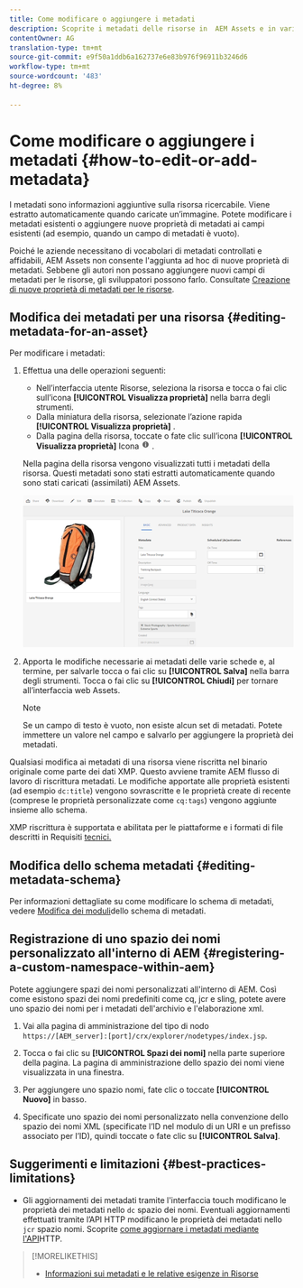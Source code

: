 ```yaml
---
title: Come modificare o aggiungere i metadati
description: Scoprite i metadati delle risorse in  AEM Assets e in vari modi in cui potete modificare i metadati delle risorse.
contentOwner: AG
translation-type: tm+mt
source-git-commit: e9f50a1ddb6a162737e6e83b976f96911b3246d6
workflow-type: tm+mt
source-wordcount: '483'
ht-degree: 8%

---
```



# Come modificare o aggiungere i metadati {#how-to-edit-or-add-metadata}

I metadati sono informazioni aggiuntive sulla risorsa ricercabile. Viene estratto automaticamente quando caricate un’immagine. Potete modificare i metadati esistenti o aggiungere nuove proprietà di metadati ai campi esistenti (ad esempio, quando un campo di metadati è vuoto).

Poiché le aziende necessitano di vocabolari di metadati controllati e affidabili,  AEM Assets non consente l&#39;aggiunta ad hoc di nuove proprietà di metadati. Sebbene gli autori non possano aggiungere nuovi campi di metadati per le risorse, gli sviluppatori possono farlo. Consultate [Creazione di nuove proprietà di metadati per le risorse](meta-edit.md#editing-metadata-schema).

## Modifica dei metadati per una risorsa {#editing-metadata-for-an-asset}

Per modificare i metadati:

1. Effettua una delle operazioni seguenti:

   * Nell’interfaccia utente Risorse, seleziona la risorsa e tocca o fai clic sull’icona **[!UICONTROL Visualizza proprietà]** nella barra degli strumenti.
   * Dalla miniatura della risorsa, selezionate l’azione rapida **[!UICONTROL Visualizza proprietà]** .
   * Dalla pagina della risorsa, toccate o fate clic sull’icona **[!UICONTROL Visualizza proprietà]** Icona ![info dalla barra degli strumenti](assets/do-not-localize/info_icon.png) .

   Nella pagina della risorsa vengono visualizzati tutti i metadati della risorsa. Questi metadati sono stati estratti automaticamente quando sono stati caricati (assimilati)  AEM Assets.

   ![chlimage_1-169](assets/chlimage_1-169.png)

1. Apporta le modifiche necessarie ai metadati delle varie schede e, al termine, per salvarle tocca o fai clic su **[!UICONTROL Salva]** nella barra degli strumenti. Tocca o fai clic su **[!UICONTROL Chiudi]** per tornare all’interfaccia web Assets.

   >[!NOTE]
   >
   >Se un campo di testo è vuoto, non esiste alcun set di metadati. Potete immettere un valore nel campo e salvarlo per aggiungere la proprietà dei metadati.

Qualsiasi modifica ai metadati di una risorsa viene riscritta nel binario originale come parte dei dati XMP. Questo avviene tramite AEM flusso di lavoro di riscrittura metadati. Le modifiche apportate alle proprietà esistenti (ad esempio `dc:title`) vengono sovrascritte e le proprietà create di recente (comprese le proprietà personalizzate come `cq:tags`) vengono aggiunte insieme allo schema.

XMP riscrittura è supportata e abilitata per le piattaforme e i formati di file descritti in Requisiti [tecnici.](/help/sites-deploying/technical-requirements.md)

## Modifica dello schema metadati {#editing-metadata-schema}

Per informazioni dettagliate su come modificare lo schema di metadati, vedere [Modifica dei moduli](metadata-schemas.md#editing-metadata-schema-forms)dello schema di metadati.

## Registrazione di uno spazio dei nomi personalizzato all&#39;interno di AEM {#registering-a-custom-namespace-within-aem}

Potete aggiungere spazi dei nomi personalizzati all&#39;interno di AEM. Così come esistono spazi dei nomi predefiniti come cq, jcr e sling, potete avere uno spazio dei nomi per i metadati dell&#39;archivio e l&#39;elaborazione xml.

1. Vai alla pagina di amministrazione del tipo di nodo `https://[AEM_server]:[port]/crx/explorer/nodetypes/index.jsp`.
1. Tocca o fai clic su **[!UICONTROL Spazi dei nomi]** nella parte superiore della pagina. La pagina di amministrazione dello spazio dei nomi viene visualizzata in una finestra.

1. Per aggiungere uno spazio nomi, fate clic o toccate **[!UICONTROL Nuovo]** in basso.
1. Specificate uno spazio dei nomi personalizzato nella convenzione dello spazio dei nomi XML (specificate l’ID nel modulo di un URI e un prefisso associato per l’ID), quindi toccate o fate clic su **[!UICONTROL Salva]**.

## Suggerimenti e limitazioni {#best-practices-limitations}

* Gli aggiornamenti dei metadati tramite l&#39;interfaccia touch modificano le proprietà dei metadati nello `dc` spazio dei nomi. Eventuali aggiornamenti effettuati tramite l’API HTTP modificano le proprietà dei metadati nello `jcr` spazio nomi. Scoprite [come aggiornare i metadati mediante l&#39;API](/help/assets/mac-api-assets.md#update-asset-metadata)HTTP.

>[!MORELIKETHIS]
>
>* [Informazioni sui metadati e le relative esigenze in Risorse](metadata.md)